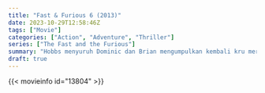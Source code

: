 ```yaml
---
title: "Fast & Furious 6 (2013)"
date: 2023-10-29T12:58:46Z
tags: ["Movie"]
categories: ["Action", "Adventure", "Thriller"]
series: ["The Fast and the Furious"]
summary: "Hobbs menyuruh Dominic dan Brian mengumpulkan kembali kru mereka untuk mengalahkan tim tentara bayaran: Dominic tiba-tiba teralihkan saat menghadapi pacarnya yang diduga sudah meninggal, Letty."
draft: true
---
```


<mux-player stream-type="on-demand"
src="https://kp3d-my.sharepoint.com/personal/ryoo_kp3d_onmicrosoft_com/_layouts/15/download.aspx?share=EUQx7-NQGFhJjCIgxGzxoXwBYN4XolvkguJPVnXUksayfw" prefer-playback="mse" controls>

</mux-player>


{{< movieinfo id="13804" >}}

<script src="https://cdn.jsdelivr.net/npm/@mux/mux-player"></script>

 <script type="application/ld+json ">
{
"@context": "https://schema.org/",
"@type": "VideoObject",
"name": "Fast & Furious 6 (2013)",
"contentUrl": "https://stream.mux.com/U7FKUX4q4F3mKCqcaWlGCdC2TgkM01SO8YOce00g00Hoz8.m3u8",
"thumbnailUrl": "https://www.themoviedb.org/t/p/original/citoZW4atdMAKgkI9YQsJ8hgCky.jpg?width=314&fit_mode=preserve&time=25",
"uploadDate": "2023-10-29T12:58:46Z",
}

</script>